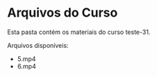 # Arquivos do Curso

Esta pasta contém os materiais do curso teste-31.

Arquivos disponíveis:
- 5.mp4
- 6.mp4